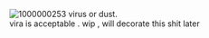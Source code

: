 ![1000000253](https://github.com/user-attachments/assets/5c5354ce-38d3-4ddf-8d2c-ea16702d97bd)
virus or dust.  
vira is acceptable .
wip , will decorate this shit later
